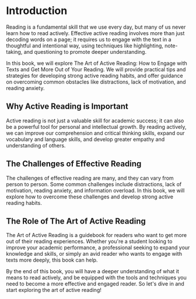 Introduction
============

Reading is a fundamental skill that we use every day, but many of us never learn how to read actively. Effective active reading involves more than just decoding words on a page; it requires us to engage with the text in a thoughtful and intentional way, using techniques like highlighting, note-taking, and questioning to promote deeper understanding.

In this book, we will explore The Art of Active Reading: How to Engage with Texts and Get More Out of Your Reading. We will provide practical tips and strategies for developing strong active reading habits, and offer guidance on overcoming common obstacles like distractions, lack of motivation, and reading anxiety.

Why Active Reading is Important
-------------------------------

Active reading is not just a valuable skill for academic success; it can also be a powerful tool for personal and intellectual growth. By reading actively, we can improve our comprehension and critical thinking skills, expand our vocabulary and language skills, and develop greater empathy and understanding of others.

The Challenges of Effective Reading
-----------------------------------

The challenges of effective reading are many, and they can vary from person to person. Some common challenges include distractions, lack of motivation, reading anxiety, and information overload. In this book, we will explore how to overcome these challenges and develop strong active reading habits.

The Role of The Art of Active Reading
-------------------------------------

The Art of Active Reading is a guidebook for readers who want to get more out of their reading experiences. Whether you're a student looking to improve your academic performance, a professional seeking to expand your knowledge and skills, or simply an avid reader who wants to engage with texts more deeply, this book can help.

By the end of this book, you will have a deeper understanding of what it means to read actively, and be equipped with the tools and techniques you need to become a more effective and engaged reader. So let's dive in and start exploring the art of active reading!
